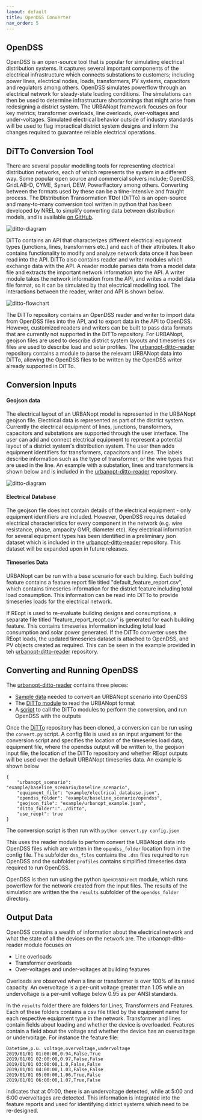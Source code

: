 ```yaml
---
layout: default
title: OpenDSS Converter
nav_order: 5
---
```


## OpenDSS

OpenDSS is an open-source tool that is popular for simulating electrical distribution systems. It captures several important components of the electrical infrastructure which connects substations to customers; including power lines, electrical nodes, loads, transformers, PV systems, capacitors and regulators among others. OpenDSS simulates powerflow through an electrical network for steady-state loading conditions. The simulations can then be used to determine infrastructure shortcomings that might arise from redesigning a district system. The URBANopt framework focuses on four key metrics; transformer overloads, line overloads, over-voltages and under-voltages. Simulated electrical behavior outside of industry standards will be used to flag impractical district system designs and inform the changes required to guarantee reliable electrical operations.

## DiTTo Conversion Tool
There are several popular modelling tools for representing electrical distribution networks, each of which represents the system in a different way. Some popular open source and commercial solvers include; OpenDSS, GridLAB-D, CYME, Syneri, DEW, PowerFactory among others. Converting between the formats used by these  can be a time-intensive and fraught process. The **DI**stribution **T**ransormation **TO**ol (DiTTo) is an open-source and many-to-many conversion tool written in python that has been developed by NREL to simplify converting data between distribution models, and is available [on GitHub](https://github.com/NREL/ditto/).

![ditto-diagram](../doc_files/opendss-ditto-diagram.png)

 DiTTo contains an API that characterizes different electrical equipment types (junctions, lines, transformers etc.) and each of their attributes.  It also contains functionality to modify and analyze network data once it has been read into the API. DiTTo also contains reader and writer modules which exchange data with the API. A reader module parses data from a model data file and extracts the important network information into the API. A writer module takes the network information from the API, and writes a model data file format, so it can be simulated by that electrical modelling tool. The interactions between the reader, writer and API is shown below. 

![ditto-flowchart](../doc_files/opendss-ditto-workflow.png)

The DiTTo repository contains an OpenDSS reader and writer to import data from OpenDSS files into the API, and to export data in the API to OpenDSS. However, customized readers and writers can be built to pass data formats that are currently not supported in the DiTTo repository. For URBANopt, geojson files are used to describe district system layouts and timeseries csv files are used to describe load and solar profiles. The [urbanopt-ditto-reader](https://github.com/urbanopt/urbanopt-ditto-reader/tree/master/reader) repository contains a module to parse the relevant URBANopt data into DiTTo, allowing the OpenDSS files to be written by the OpenDSS writer already supported in DiTTo.  

## Conversion Inputs
#### Geojson data
 The electrical layout of an URBANopt model  is represented in the URBANopt geojson file. Electrical data is represented as part of the district system. Currently the electrical equipment of lines, junctions, transformers, capacitors and substations are supported through the user interface. The user can add and connect electrical equipment to represent a potential layout of a district system's distribution system. The user then adds equipment identifiers for transformers, capacitors and lines. The labels describe information such as the type of transformer, or the wire types that are used in the line. An example with a substation, lines and transformers is shown below and is included in the [urbanopt-ditto-reader](https://github.com/urbanopt/urbanopt-ditto-reader/blob/master/example/urbanopt_example.json) repository.

![ditto-diagram](../doc_files/opendss-example_system.png)

#### Electrical Database
The geojson file does not contain details of the electrical equipment - only equipment identifiers are included. However, OpenDSS requires detailed electrical characteristics for every component in the network (e.g. wire resistance, phase, ampacity GMR, diameter etc). Key electrical information for several equipment types has been identified in a preliminary json dataset which is included in the  [urbanopt-ditto-reader](https://github.com/urbanopt/urbanopt-ditto-reader/blob/master/example/electrical_database.json) repository. This dataset will be expanded upon in future releases.

#### Timeseries Data
URBANopt can be run with a base scenario for each building. Each building feature contains a feature report file titled "default_feature_report.csv", which contains timeseries information for the district feature including total load consumption. This information can be read into DiTTo to provide timeseries loads for the electrical network.

If REopt is used to re-evaluate building designs and consumptions, a separate file titled "feature_report_reopt.csv" is generated for each building feature. This contains timeseries information including total load consumption and  solar power generated. If the DiTTo converter uses the REopt loads, the updated timeseries dataset is attached to OpenDSS, and PV objects created as required. This can be seen in the example provided in teh [urbanopt-ditto-reader](https://github.com/urbanopt/urbanopt-ditto-reader/blob/master/example/baseline_scenario/baseline_scenario) repository.

## Converting and Running OpenDSS

The [urbanopt-ditto-reader](https://github.com/urbanopt/urbanopt-ditto-reader) contains three pieces:

 - [Sample data](https://github.com/urbanopt/urbanopt-ditto-reader/tree/master/example) needed to convert an URBANopt scenario into OpenDSS
 - The [DiTTo module](https://github.com/urbanopt/urbanopt-ditto-reader/tree/master/reader) to read the URBANopt format
 - A [script](https://github.com/urbanopt/urbanopt-ditto-reader/blob/master/convert.py) to call the DiTTo modules to perform the conversion, and run OpenDSS with the outputs

Once the [DiTTo](https://github.com/NREL/ditto/) repository has been cloned, a conversion can be run using the `convert.py` script. A config file is used as an input argument for the conversion script and specifies the location of the timeseries load data, equipment file, where the opendss output will be written to, the geojson input file, the location of the DiTTo repository and whether REopt outputs will be used over the default URBANopt timeseries data. An example is shown below
```
{
    "urbanopt_scenario": "example/baseline_scenario/baseline_scenario",
    "equipment_file": "example/electrical_database.json",
    "opendss_folder": "example/baseline_scenario/opendss",
    "geojson_file": "example/urbanopt_example.json",
    "ditto_folder":"../ditto",
    "use_reopt": true
}
```
The conversion script is then run with 
`python convert.py config.json`

This uses the reader module to perform convert the URBANopt data into OpenDSS files which are written in the `opendss_folder` location from in the config file. The subfolder `dss_files` contains the `.dss` files required to run OpenDSS and the subfolder `profiles` contains simplified timeseries data required to run OpenDSS. 

OpenDSS is then run using the python `OpenDSSDirect` module, which runs powerflow for the network created from the input files. The results of the simulation are written the the `results` subfolder of the `opendss_folder` directory.

## Output Data

OpenDSS contains a wealth of information about the electrical network and what the state of all the devices on the network are. The urbanopt-ditto-reader module focuses on 
- Line overloads
- Transformer overloads
- Over-voltages and under-voltages at building features

Overloads are observed when a line or transformer is over 100% of its rated capacity. An overvoltage is a per-unit voltage greater than 1.05 while an undervoltage is a per-unit voltage below 0.95 as per ANSI standards.

In the `results` folder there are folders for Lines, Transformers and Features. Each of these folders contains a csv file titled by the equipment name for each respective equipment type in the network.  Transformer and lines contain fields about loading and whether the device is overloaded. Features contain a field about the voltage and whether the device has an overvoltage or undervoltage. For instance the feature file:
```
Datetime,p.u. voltage,overvoltage,undervoltage
2019/01/01 01:00:00,0.94,False,True
2019/01/01 02:00:00,0.97,False,False
2019/01/01 03:00:00,1.0,False,False
2019/01/01 04:00:00,1.03,False,False
2019/01/01 05:00:00,1.06,True,False
2019/01/01 06:00:00,1.07,True,False
```
indicates that at 01:00, there is an undervoltage detected, while at 5:00 and 6:00 overvoltages are detected.
This information is integrated into the feature reports and used for identifying district systems which need to be re-designed.
